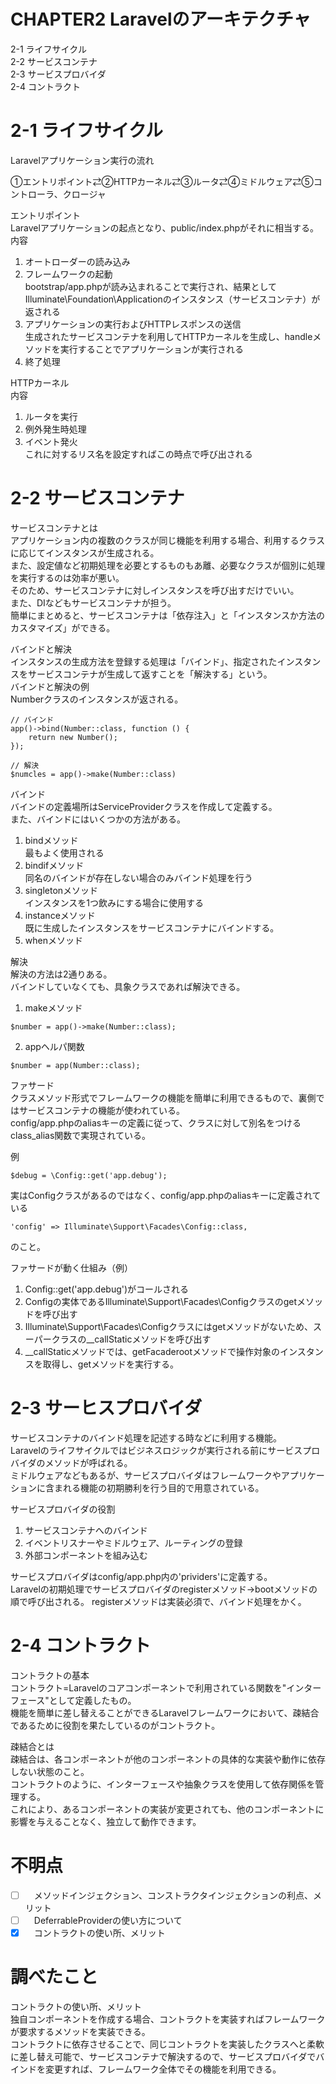 # CHAPTER2 Laravelのアーキテクチャ
2-1 ライフサイクル  
2-2 サービスコンテナ  
2-3 サービスプロバイダ  
2-4 コントラクト

# 2-1 ライフサイクル
Laravelアプリケーション実行の流れ

①エントリポイント⇄②HTTPカーネル⇄③ルータ⇄④ミドルウェア⇄⑤コントローラ、クロージャ

エントリポイント  
Laravelアプリケーションの起点となり、public/index.phpがそれに相当する。  
内容  
1. オートローダーの読み込み
2. フレームワークの起動  
bootstrap/app.phpが読み込まれることで実行され、結果としてIlluminate\Foundation\Applicationのインスタンス（サービスコンテナ）が返される
3. アプリケーションの実行およびHTTPレスポンスの送信  
生成されたサービスコンテナを利用してHTTPカーネルを生成し、handleメソッドを実行することでアプリケーションが実行される
4. 終了処理

HTTPカーネル  
内容  
1. ルータを実行
2. 例外発生時処理
3. イベント発火  
これに対するリス名を設定すればこの時点で呼び出される

# 2-2 サービスコンテナ
サービスコンテナとは  
アプリケーション内の複数のクラスが同じ機能を利用する場合、利用するクラスに応じてインスタンスが生成される。  
また、設定値など初期処理を必要とするものもあ離、必要なクラスが個別に処理を実行するのは効率が悪い。  
そのため、サービスコンテナに対しインスタンスを呼び出すだけでいい。  
また、DIなどもサービスコンテナが担う。  
簡単にまとめると、サービスコンテナは「依存注入」と「インスタンスか方法のカスタマイズ」ができる。

バインドと解決  
インスタンスの生成方法を登録する処理は「バインド」、指定されたインスタンスをサービスコンテナが生成して返すことを「解決する」という。  
バインドと解決の例  
Numberクラスのインスタンスが返される。
```
// バインド
app()->bind(Number::class, function () {
    return new Number();
});

// 解決
$numcles = app()->make(Number::class)
```

バインド  
バインドの定義場所はServiceProviderクラスを作成して定義する。  
また、バインドにはいくつかの方法がある。
1. bindメソッド  
最もよく使用される
2. bindifメソッド  
同名のバインドが存在しない場合のみバインド処理を行う
3. singletonメソッド  
インスタンスを1つ飲みにする場合に使用する
4. instanceメソッド  
既に生成したインスタンスをサービスコンテナにバインドする。
5. whenメソッド

解決  
解決の方法は2通りある。  
バインドしていなくても、具象クラスであれば解決できる。
1. makeメソッド
```
$number = app()->make(Number::class);
```
2. appヘルパ関数
```
$number = app(Number::class);
```

ファサード  
クラスメソッド形式でフレームワークの機能を簡単に利用できるもので、裏側ではサービスコンテナの機能が使われている。  
config/app.phpのaliasキーの定義に従って、クラスに対して別名をつけるclass_alias関数で実現されている。  

例
```
$debug = \Config::get('app.debug');
```
実はConfigクラスがあるのではなく、config/app.phpのaliasキーに定義されている
```
'config' => Illuminate\Support\Facades\Config::class,
```
のこと。

ファサードが動く仕組み（例）  
1. Config::get('app.debug')がコールされる
2. Configの実体であるIlluminate\Support\Facades\Configクラスのgetメソッドを呼び出す
3. Illuminate\Support\Facades\Configクラスにはgetメソッドがないため、スーパークラスの__callStaticメソッドを呼び出す
4. __callStaticメソッドでは、getFacaderootメソッドで操作対象のインスタンスを取得し、getメソッドを実行する。

# 2-3 サーヒスプロバイダ
サービスコンテナのバインド処理を記述する時などに利用する機能。  
Laravelのライフサイクルではビジネスロジックが実行される前にサービスプロバイダのメソッドが呼ばれる。  
ミドルウェアなどもあるが、サービスプロバイダはフレームワークやアプリケーションに含まれる機能の初期勝利を行う目的で用意されている。

サービスプロバイダの役割  
1. サービスコンテナへのバインド
2. イベントリスナーやミドルウェア、ルーティングの登録
3. 外部コンポーネントを組み込む

サービスプロバイダはconfig/app.php内の'prividers'に定義する。  
Laravelの初期処理でサービスプロバイダのregisterメソッド→bootメソッドの順で呼び出される。
registerメソッドは実装必須で、バインド処理をかく。

# 2-4 コントラクト
コントラクトの基本  
コントラクト=Laravelのコアコンポーネントで利用されている関数を"インターフェース"として定義したもの。  
機能を簡単に差し替えることができるLaravelフレームワークにおいて、疎結合であるために役割を果たしているのがコントラクト。  

疎結合とは  
疎結合は、各コンポーネントが他のコンポーネントの具体的な実装や動作に依存しない状態のこと。  
コントラクトのように、インターフェースや抽象クラスを使用して依存関係を管理する。  
これにより、あるコンポーネントの実装が変更されても、他のコンポーネントに影響を与えることなく、独立して動作できます。





# 不明点
- [ ] 　メソッドインジェクション、コンストラクタインジェクションの利点、メリット
- [ ] 　DeferrableProviderの使い方について
- [x] 　コントラクトの使い所、メリット

# 調べたこと
コントラクトの使い所、メリット  
独自コンポーネントを作成する場合、コントラクトを実装すればフレームワークが要求するメソッドを実装できる。  
コントラクトに依存させることで、同じコントラクトを実装したクラスへと柔軟に差し替え可能で、サービスコンテナで解決するので、サービスプロバイダでバインドを変更すれば、フレームワーク全体でその機能を利用できる。

